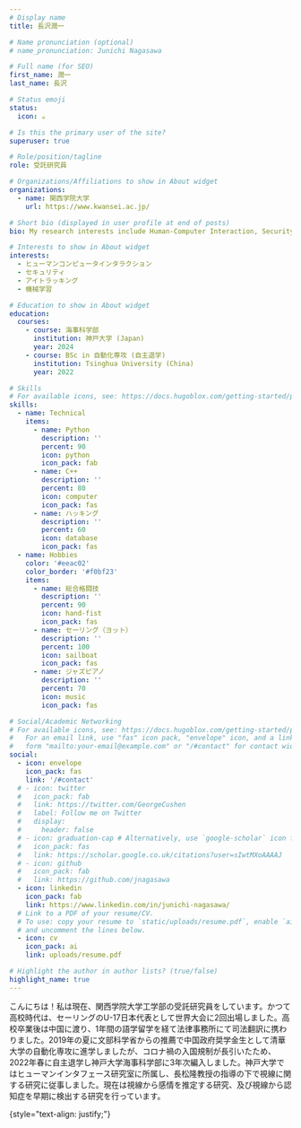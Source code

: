 ```yaml
---
# Display name
title: 長沢潤一

# Name pronunciation (optional)
# name_pronunciation: Junichi Nagasawa

# Full name (for SEO)
first_name: 潤一
last_name: 長沢

# Status emoji
status:
  icon: ☕️

# Is this the primary user of the site?
superuser: true

# Role/position/tagline
role: 受託研究員

# Organizations/Affiliations to show in About widget
organizations:
  - name: 関西学院大学
    url: https://www.kwansei.ac.jp/

# Short bio (displayed in user profile at end of posts)
bio: My research interests include Human-Computer Interaction, Security, eye tracking.

# Interests to show in About widget
interests:
  - ヒューマンコンピュータインタラクション
  - セキュリティ
  - アイトラッキング
  - 機械学習

# Education to show in About widget
education:
  courses:
    - course: 海事科学部
      institution: 神戸大学 (Japan) 
      year: 2024
    - course: BSc in 自動化専攻 (自主退学)
      institution: Tsinghua University (China)
      year: 2022

# Skills
# For available icons, see: https://docs.hugoblox.com/getting-started/page-builder/#icons
skills:
  - name: Technical
    items:
      - name: Python
        description: ''
        percent: 90
        icon: python
        icon_pack: fab
      - name: C++
        description: ''
        percent: 80
        icon: computer
        icon_pack: fas
      - name: ハッキング
        description: ''
        percent: 60
        icon: database
        icon_pack: fas
  - name: Hobbies
    color: '#eeac02'
    color_border: '#f0bf23'
    items:
      - name: 総合格闘技
        description: ''
        percent: 90
        icon: hand-fist
        icon_pack: fas
      - name: セーリング（ヨット）
        description: ''
        percent: 100
        icon: sailboat
        icon_pack: fas
      - name: ジャズピアノ
        description: ''
        percent: 70
        icon: music
        icon_pack: fas

# Social/Academic Networking
# For available icons, see: https://docs.hugoblox.com/getting-started/page-builder/#icons
#   For an email link, use "fas" icon pack, "envelope" icon, and a link in the
#   form "mailto:your-email@example.com" or "/#contact" for contact widget.
social:
  - icon: envelope
    icon_pack: fas
    link: '/#contact'
  # - icon: twitter
  #   icon_pack: fab
  #   link: https://twitter.com/GeorgeCushen
  #   label: Follow me on Twitter
  #   display:
  #     header: false
  # - icon: graduation-cap # Alternatively, use `google-scholar` icon from `ai` icon pack
  #   icon_pack: fas
  #   link: https://scholar.google.co.uk/citations?user=sIwtMXoAAAAJ
  # - icon: github
  #   icon_pack: fab
  #   link: https://github.com/jnagasawa
  - icon: linkedin
    icon_pack: fab
    link: https://www.linkedin.com/in/junichi-nagasawa/
  # Link to a PDF of your resume/CV.
  # To use: copy your resume to `static/uploads/resume.pdf`, enable `ai` icons in `params.yaml`,
  # and uncomment the lines below.
  - icon: cv
    icon_pack: ai
    link: uploads/resume.pdf

# Highlight the author in author lists? (true/false)
highlight_name: true
---
```


こんにちは！私は現在、関西学院大学工学部の受託研究員をしています。かつて高校時代は、セーリングのU-17日本代表として世界大会に2回出場しました。高校卒業後は中国に渡り、1年間の語学留学を経て法律事務所にて司法翻訳に携わりました。2019年の夏に文部科学省からの推薦で中国政府奨学金生として清華大学の自動化専攻に進学しましたが、コロナ禍の入国規制が長引いたため、2022年春に自主退学し神戸大学海事科学部に3年次編入しました。神戸大学ではヒューマンインタフェース研究室に所属し、長松隆教授の指導の下で視線に関する研究に従事しました。現在は視線から感情を推定する研究、及び視線から認知症を早期に検出する研究を行っています。


{style="text-align: justify;"}
